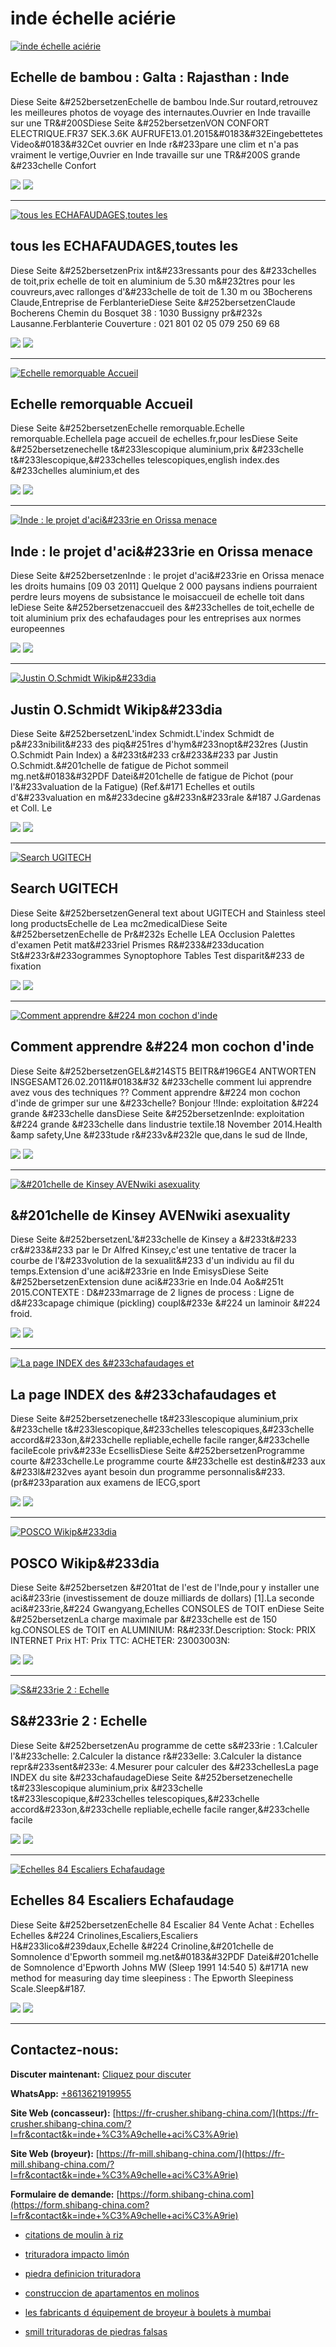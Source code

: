 # inde échelle aciérie

<a href="https://swt.shibang-china.com/?l=fr&img&k=inde+%C3%A9chelle+aci%C3%A9rie" target="_blank">![inde échelle aciérie](http://static.shibang-china.com/all-800x300/889.jpg)</a>

## Echelle de bambou : Galta : Rajasthan : Inde
Diese Seite &#252bersetzenEchelle de bambou Inde.Sur routard,retrouvez les meilleures photos de voyage des internautes.Ouvrier en Inde travaille sur une TR&#200SDiese Seite &#252bersetzenVON CONFORT ELECTRIQUE.FR37 SEK.3.6K AUFRUFE13.01.2015&#0183&#32Eingebettetes Video&#0183&#32Cet ouvrier en Inde r&#233pare une clim et n'a pas vraiment le vertige,Ouvrier en Inde travaille sur une TR&#200S grande &#233chelle Confort


<a href="https://whatsapp.shibangsoft.com/WhatsApp.php" target="_blank" title="WhatsApp">![](http://static.shibang-china.com/icon/whatsapp.png)</a> <a href="https://swt.shibang-china.com/?l=fr&icon&k=inde+%C3%A9chelle+aci%C3%A9rie" target="_blank">![](http://static.shibang-china.com/icon/chat-fr.png)</a>

---

<a href="https://swt.shibang-china.com/?l=fr&img&k=inde+%C3%A9chelle+aci%C3%A9rie" target="_blank">![tous les ECHAFAUDAGES,toutes les](http://static.shibang-china.com/all-800x300/426.jpg)</a>

## tous les ECHAFAUDAGES,toutes les
Diese Seite &#252bersetzenPrix int&#233ressants pour des &#233chelles de toit,prix echelle de toit en aluminium de 5.30 m&#232tres pour les couvreurs,avec rallonges d'&#233chelle de toit de 1.30 m ou 3Bocherens Claude,Entreprise de FerblanterieDiese Seite &#252bersetzenClaude Bocherens Chemin du Bosquet 38 : 1030 Bussigny pr&#232s Lausanne.Ferblanterie Couverture : 021 801 02 05 079 250 69 68


<a href="https://whatsapp.shibangsoft.com/WhatsApp.php" target="_blank" title="WhatsApp">![](http://static.shibang-china.com/icon/whatsapp.png)</a> <a href="https://swt.shibang-china.com/?l=fr&icon&k=inde+%C3%A9chelle+aci%C3%A9rie" target="_blank">![](http://static.shibang-china.com/icon/chat-fr.png)</a>

---

<a href="https://swt.shibang-china.com/?l=fr&img&k=inde+%C3%A9chelle+aci%C3%A9rie" target="_blank">![Echelle remorquable Accueil](http://static.shibang-china.com/all-800x300/288.jpg)</a>

## Echelle remorquable Accueil
Diese Seite &#252bersetzenEchelle remorquable.Echelle remorquable.Echellela page accueil de echelles.fr,pour lesDiese Seite &#252bersetzenechelle t&#233lescopique aluminium,prix &#233chelle t&#233lescopique,&#233chelles telescopiques,english index.des &#233chelles aluminium,et des


<a href="https://whatsapp.shibangsoft.com/WhatsApp.php" target="_blank" title="WhatsApp">![](http://static.shibang-china.com/icon/whatsapp.png)</a> <a href="https://swt.shibang-china.com/?l=fr&icon&k=inde+%C3%A9chelle+aci%C3%A9rie" target="_blank">![](http://static.shibang-china.com/icon/chat-fr.png)</a>

---

<a href="https://swt.shibang-china.com/?l=fr&img&k=inde+%C3%A9chelle+aci%C3%A9rie" target="_blank">![Inde : le projet d'aci&#233rie en Orissa menace](http://static.shibang-china.com/all-800x300/1095.jpg)</a>

## Inde : le projet d'aci&#233rie en Orissa menace
Diese Seite &#252bersetzenInde : le projet d'aci&#233rie en Orissa menace les droits humains [09 03 2011] Quelque 2 000 paysans indiens pourraient perdre leurs moyens de subsistance le moisaccueil de echelle toit dans leDiese Seite &#252bersetzenaccueil des &#233chelles de toit,echelle de toit aluminium prix des echafaudages pour les entreprises aux normes europeennes


<a href="https://whatsapp.shibangsoft.com/WhatsApp.php" target="_blank" title="WhatsApp">![](http://static.shibang-china.com/icon/whatsapp.png)</a> <a href="https://swt.shibang-china.com/?l=fr&icon&k=inde+%C3%A9chelle+aci%C3%A9rie" target="_blank">![](http://static.shibang-china.com/icon/chat-fr.png)</a>

---

<a href="https://swt.shibang-china.com/?l=fr&img&k=inde+%C3%A9chelle+aci%C3%A9rie" target="_blank">![Justin O.Schmidt Wikip&#233dia](http://static.shibang-china.com/all-800x300/109.jpg)</a>

## Justin O.Schmidt Wikip&#233dia
Diese Seite &#252bersetzenL'index Schmidt.L'index Schmidt de p&#233nibilit&#233 des piq&#251res d'hym&#233nopt&#232res (Justin O.Schmidt Pain Index) a &#233t&#233 cr&#233&#233 par Justin O.Schmidt.&#201chelle de fatigue de Pichot sommeil mg.net&#0183&#32PDF Datei&#201chelle de fatigue de Pichot (pour l'&#233valuation de la Fatigue) (Ref.&#171 Echelles et outils d'&#233valuation en m&#233decine g&#233n&#233rale &#187 J.Gardenas et Coll. Le


<a href="https://whatsapp.shibangsoft.com/WhatsApp.php" target="_blank" title="WhatsApp">![](http://static.shibang-china.com/icon/whatsapp.png)</a> <a href="https://swt.shibang-china.com/?l=fr&icon&k=inde+%C3%A9chelle+aci%C3%A9rie" target="_blank">![](http://static.shibang-china.com/icon/chat-fr.png)</a>

---

<a href="https://swt.shibang-china.com/?l=fr&img&k=inde+%C3%A9chelle+aci%C3%A9rie" target="_blank">![Search UGITECH](http://static.shibang-china.com/all-800x300/849.jpg)</a>

## Search UGITECH
Diese Seite &#252bersetzenGeneral text about UGITECH and Stainless steel long productsEchelle de Lea mc2medicalDiese Seite &#252bersetzenEchelle de Pr&#232s Echelle LEA Occlusion Palettes d'examen Petit mat&#233riel Prismes R&#233&#233ducation St&#233r&#233ogrammes Synoptophore Tables Test disparit&#233 de fixation


<a href="https://whatsapp.shibangsoft.com/WhatsApp.php" target="_blank" title="WhatsApp">![](http://static.shibang-china.com/icon/whatsapp.png)</a> <a href="https://swt.shibang-china.com/?l=fr&icon&k=inde+%C3%A9chelle+aci%C3%A9rie" target="_blank">![](http://static.shibang-china.com/icon/chat-fr.png)</a>

---

<a href="https://swt.shibang-china.com/?l=fr&img&k=inde+%C3%A9chelle+aci%C3%A9rie" target="_blank">![Comment apprendre &#224 mon cochon d'inde](http://static.shibang-china.com/all-800x300/183.jpg)</a>

## Comment apprendre &#224 mon cochon d'inde
Diese Seite &#252bersetzenGEL&#214ST5 BEITR&#196GE4 ANTWORTEN INSGESAMT26.02.2011&#0183&#32 &#233chelle comment lui apprendre avez vous des techniques ?? Comment apprendre &#224 mon cochon d'inde de grimper sur une &#233chelle? Bonjour !!Inde: exploitation &#224 grande &#233chelle dansDiese Seite &#252bersetzenInde: exploitation &#224 grande &#233chelle dans lindustrie textile.18 November 2014.Health &amp safety,Une &#233tude r&#233v&#232le que,dans le sud de lInde,


<a href="https://whatsapp.shibangsoft.com/WhatsApp.php" target="_blank" title="WhatsApp">![](http://static.shibang-china.com/icon/whatsapp.png)</a> <a href="https://swt.shibang-china.com/?l=fr&icon&k=inde+%C3%A9chelle+aci%C3%A9rie" target="_blank">![](http://static.shibang-china.com/icon/chat-fr.png)</a>

---

<a href="https://swt.shibang-china.com/?l=fr&img&k=inde+%C3%A9chelle+aci%C3%A9rie" target="_blank">![&#201chelle de Kinsey AVENwiki asexuality](http://static.shibang-china.com/all-800x300/848.jpg)</a>

## &#201chelle de Kinsey AVENwiki asexuality
Diese Seite &#252bersetzenL'&#233chelle de Kinsey a &#233t&#233 cr&#233&#233 par le Dr Alfred Kinsey,c'est une tentative de tracer la courbe de l'&#233volution de la sexualit&#233 d'un individu au fil du temps.Extension d'une aci&#233rie en Inde EmisysDiese Seite &#252bersetzenExtension dune aci&#233rie en Inde.04 Ao&#251t 2015.CONTEXTE : D&#233marrage de 2 lignes de process : Ligne de d&#233capage chimique (pickling) coupl&#233e &#224 un laminoir &#224 froid.


<a href="https://whatsapp.shibangsoft.com/WhatsApp.php" target="_blank" title="WhatsApp">![](http://static.shibang-china.com/icon/whatsapp.png)</a> <a href="https://swt.shibang-china.com/?l=fr&icon&k=inde+%C3%A9chelle+aci%C3%A9rie" target="_blank">![](http://static.shibang-china.com/icon/chat-fr.png)</a>

---

<a href="https://swt.shibang-china.com/?l=fr&img&k=inde+%C3%A9chelle+aci%C3%A9rie" target="_blank">![La page INDEX des &#233chafaudages et](http://static.shibang-china.com/all-800x300/1346.jpg)</a>

## La page INDEX des &#233chafaudages et
Diese Seite &#252bersetzenechelle t&#233lescopique aluminium,prix &#233chelle t&#233lescopique,&#233chelles telescopiques,&#233chelle accord&#233on,&#233chelle repliable,echelle facile ranger,&#233chelle facileEcole priv&#233e EcsellisDiese Seite &#252bersetzenProgramme courte &#233chelle.Le programme courte &#233chelle est destin&#233 aux &#233l&#232ves ayant besoin dun programme personnalis&#233.(pr&#233paration aux examens de lECG,sport


<a href="https://whatsapp.shibangsoft.com/WhatsApp.php" target="_blank" title="WhatsApp">![](http://static.shibang-china.com/icon/whatsapp.png)</a> <a href="https://swt.shibang-china.com/?l=fr&icon&k=inde+%C3%A9chelle+aci%C3%A9rie" target="_blank">![](http://static.shibang-china.com/icon/chat-fr.png)</a>

---

<a href="https://swt.shibang-china.com/?l=fr&img&k=inde+%C3%A9chelle+aci%C3%A9rie" target="_blank">![POSCO Wikip&#233dia](http://static.shibang-china.com/all-800x300/54.jpg)</a>

## POSCO Wikip&#233dia
Diese Seite &#252bersetzen &#201tat de l'est de l'Inde,pour y installer une aci&#233rie (investissement de douze milliards de dollars) [1].La seconde aci&#233rie,&#224 Gwangyang,Echelles CONSOLES de TOIT enDiese Seite &#252bersetzenLa charge maximale par &#233chelle est de 150 kg.CONSOLES de TOIT en ALUMINIUM: R&#233f.Description: Stock: PRIX INTERNET Prix HT: Prix TTC: ACHETER: 23003003N:


<a href="https://whatsapp.shibangsoft.com/WhatsApp.php" target="_blank" title="WhatsApp">![](http://static.shibang-china.com/icon/whatsapp.png)</a> <a href="https://swt.shibang-china.com/?l=fr&icon&k=inde+%C3%A9chelle+aci%C3%A9rie" target="_blank">![](http://static.shibang-china.com/icon/chat-fr.png)</a>

---

<a href="https://swt.shibang-china.com/?l=fr&img&k=inde+%C3%A9chelle+aci%C3%A9rie" target="_blank">![S&#233rie 2 : Echelle](http://static.shibang-china.com/all-800x300/927.jpg)</a>

## S&#233rie 2 : Echelle
Diese Seite &#252bersetzenAu programme de cette s&#233rie : 1.Calculer l'&#233chelle: 2.Calculer la distance r&#233elle: 3.Calculer la distance repr&#233sent&#233e: 4.Mesurer pour calculer des &#233chellesLa page INDEX du site &#233chafaudageDiese Seite &#252bersetzenechelle t&#233lescopique aluminium,prix &#233chelle t&#233lescopique,&#233chelles telescopiques,&#233chelle accord&#233on,&#233chelle repliable,echelle facile ranger,&#233chelle facile


<a href="https://whatsapp.shibangsoft.com/WhatsApp.php" target="_blank" title="WhatsApp">![](http://static.shibang-china.com/icon/whatsapp.png)</a> <a href="https://swt.shibang-china.com/?l=fr&icon&k=inde+%C3%A9chelle+aci%C3%A9rie" target="_blank">![](http://static.shibang-china.com/icon/chat-fr.png)</a>

---

<a href="https://swt.shibang-china.com/?l=fr&img&k=inde+%C3%A9chelle+aci%C3%A9rie" target="_blank">![Echelles 84 Escaliers Echafaudage](http://static.shibang-china.com/all-800x300/319.jpg)</a>

## Echelles 84 Escaliers Echafaudage
Diese Seite &#252bersetzenEchelle 84 Escalier 84 Vente Achat : Echelles Echelles &#224 Crinolines,Escaliers,Escaliers H&#233lico&#239daux,Echelle &#224 Crinoline,&#201chelle de Somnolence d'Epworth sommeil mg.net&#0183&#32PDF Datei&#201chelle de Somnolence d'Epworth Johns MW (Sleep 1991 14:540 5) &#171A new method for measuring day time sleepiness : The Epworth Sleepiness Scale.Sleep&#187.


<a href="https://whatsapp.shibangsoft.com/WhatsApp.php" target="_blank" title="WhatsApp">![](http://static.shibang-china.com/icon/whatsapp.png)</a> <a href="https://swt.shibang-china.com/?l=fr&icon&k=inde+%C3%A9chelle+aci%C3%A9rie" target="_blank">![](http://static.shibang-china.com/icon/chat-fr.png)</a>

---
## Contactez-nous:

**Discuter maintenant:** [Cliquez pour discuter](https://swt.shibang-china.com?l=fr&contact&k=inde+%C3%A9chelle+aci%C3%A9rie)

**WhatsApp:**  [+8613621919955](https://whatsapp.shibangsoft.com/WhatsApp.php)

**Site Web (concasseur):** [https://fr-crusher.shibang-china.com/](https://fr-crusher.shibang-china.com/?l=fr&contact&k=inde+%C3%A9chelle+aci%C3%A9rie)

**Site Web (broyeur):** [https://fr-mill.shibang-china.com/](https://fr-mill.shibang-china.com/?l=fr&contact&k=inde+%C3%A9chelle+aci%C3%A9rie)

**Formulaire de demande:** [https://form.shibang-china.com](https://form.shibang-china.com?l=fr&contact&k=inde+%C3%A9chelle+aci%C3%A9rie)

* [citations de moulin à riz](../62/citations%20de%20moulin%20%C3%A0%20riz.md)

* [trituradora impacto limón](../64/trituradora%20impacto%20lim%C3%B3n.md)

* [piedra definicion trituradora](../63/piedra%20definicion%20trituradora.md)

* [construccion de apartamentos en molinos](../63/construccion%20de%20apartamentos%20en%20molinos.md)

* [les fabricants d équipement de broyeur à boulets à mumbai](../62/les%20fabricants%20d%20%C3%A9quipement%20de%20broyeur%20%C3%A0%20boulets%20%C3%A0%20mumbai.md)

* [smill trituradoras de piedras falsas](../63/smill%20trituradoras%20de%20piedras%20falsas.md)